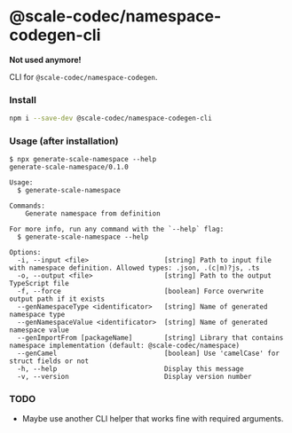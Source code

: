# @scale-codec/namespace-codegen-cli

**Not used anymore!**

CLI for `@scale-codec/namespace-codegen`.

### Install

```sh
npm i --save-dev @scale-codec/namespace-codegen-cli
```

### Usage (after installation)

```
$ npx generate-scale-namespace --help
generate-scale-namespace/0.1.0

Usage:
  $ generate-scale-namespace

Commands:
    Generate namespace from definition

For more info, run any command with the `--help` flag:
  $ generate-scale-namespace --help

Options:
  -i, --input <file>                   [string] Path to input file with namespace definition. Allowed types: .json, .(c|m)?js, .ts
  -o, --output <file>                  [string] Path to the output TypeScript file
  -f, --force                          [boolean] Force overwrite output path if it exists
  --genNamespaceType <identificator>   [string] Name of generated namespace type
  --genNamespaceValue <identificator>  [string] Name of generated namespace value
  --genImportFrom [packageName]        [string] Library that contains namespace implementation (default: @scale-codec/namespace)
  --genCamel                           [boolean] Use 'camelCase' for struct fields or not
  -h, --help                           Display this message
  -v, --version                        Display version number
```

### TODO

-   Maybe use another CLI helper that works fine with required arguments.
